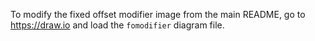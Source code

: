 To modify the fixed offset modifier image from the main README, go to https://draw.io and load the `fomodifier` diagram file.
